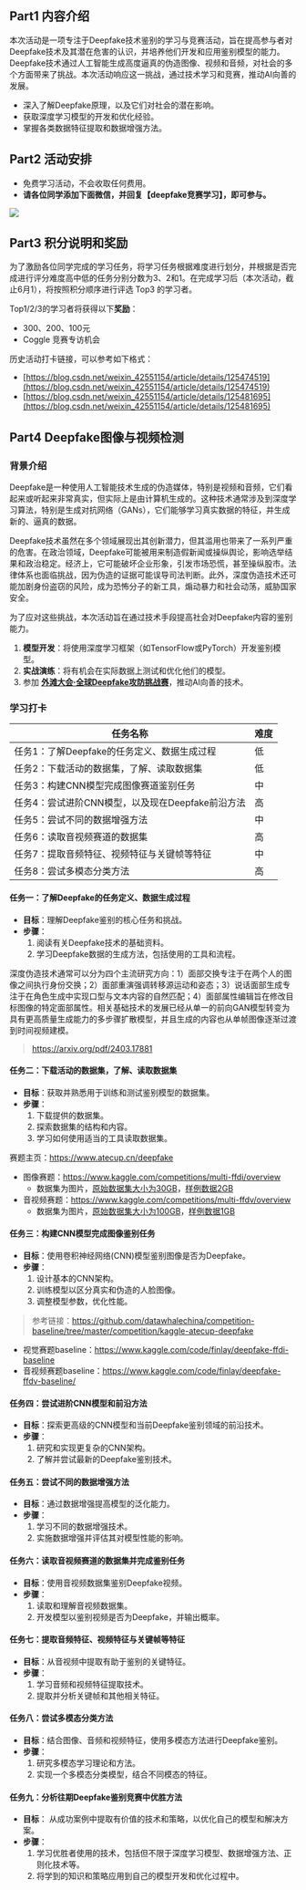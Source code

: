 <!-- Coggle 30 Days of ML（24年7月） -->
<!-- 30天入门数据竞赛 -->
<!-- 2024-01-18 -->
<!-- <a target="_blank" href="https://www.zhihu.com/people/ashui233/">阿水</a>, <a target="_blank" href="https://www.zhihu.com/people/wang-he-13-93">鱼遇雨欲语与余</a>-->
<!-- <a href="https://coggle.club/blog/30days-of-ml-202407">学习资料</a>##<a href="https://shimo.im/forms/sUvnh7XGiHHRV3MI/fill">打卡链接</a>-->


## Part1 内容介绍

本次活动是一项专注于Deepfake技术鉴别的学习与竞赛活动，旨在提高参与者对Deepfake技术及其潜在危害的认识，并培养他们开发和应用鉴别模型的能力。Deepfake技术通过人工智能生成高度逼真的伪造图像、视频和音频，对社会的多个方面带来了挑战。本次活动响应这一挑战，通过技术学习和竞赛，推动AI向善的发展。

* 深入了解Deepfake原理，以及它们对社会的潜在影响。
* 获取深度学习模型的开发和优化经验。
* 掌握各类数据特征提取和数据增强方法。


## Part2 活动安排


* 免费学习活动，不会收取任何费用。
* **请各位同学添加下面微信，并回复【deepfake竞赛学习】，即可参与。**

![](https://cdn.coggle.club/coggle101_qrcode.jpeg)


## Part3 积分说明和奖励

为了激励各位同学完成的学习任务，将学习任务根据难度进行划分，并根据是否完成进行评分难度高中低的任务分别分数为3、2和1。在完成学习后（本次活动，截止6月1），将按照积分顺序进行评选 Top3 的学习者。


Top1/2/3的学习者将获得以下**奖励**：
* 300、200、100元
* Coggle 竞赛专访机会


历史活动打卡链接，可以参考如下格式：
- [https://blog.csdn.net/weixin_42551154/article/details/125474519](https://blog.csdn.net/weixin_42551154/article/details/125474519)
- [https://blog.csdn.net/weixin_42551154/article/details/125481695](https://blog.csdn.net/weixin_42551154/article/details/125481695)


## Part4 Deepfake图像与视频检测

### 背景介绍

Deepfake是一种使用人工智能技术生成的伪造媒体，特别是视频和音频，它们看起来或听起来非常真实，但实际上是由计算机生成的。这种技术通常涉及到深度学习算法，特别是生成对抗网络（GANs），它们能够学习真实数据的特征，并生成新的、逼真的数据。


Deepfake技术虽然在多个领域展现出其创新潜力，但其滥用也带来了一系列严重的危害。在政治领域，Deepfake可能被用来制造假新闻或操纵舆论，影响选举结果和政治稳定。经济上，它可能破坏企业形象，引发市场恐慌，甚至操纵股市。法律体系也面临挑战，因为伪造的证据可能误导司法判断。此外，深度伪造技术还可能加剧身份盗窃的风险，成为恐怖分子的新工具，煽动暴力和社会动荡，威胁国家安全。

为了应对这些挑战，本次活动旨在通过技术手段提高社会对Deepfake内容的鉴别能力。
1. **模型开发**：将使用深度学习框架（如TensorFlow或PyTorch）开发鉴别模型。
2. **实战演练**：将有机会在实际数据上测试和优化他们的模型。
3. 参加 [**外滩大会·全球Deepfake攻防挑战赛**](https://www.atecup.cn/deepfake)，推动AI向善的技术。

### 学习打卡

| 任务名称                                   | 难度   |
|------------------------------------------|------|
| 任务1：了解Deepfake的任务定义、数据生成过程 | 低   |
| 任务2：下载活动的数据集，了解、读取数据集       | 低   |
| 任务3：构建CNN模型完成图像赛道鉴别任务          | 中   |
| 任务4：尝试进阶CNN模型，以及现在Deepfake前沿方法 | 高   |
| 任务5：尝试不同的数据增强方法                   | 中   |
| 任务6：读取音视频赛道的数据集 | 高   |
| 任务7：提取音频特征、视频特征与关键帧等特征       | 中   |
| 任务8：尝试多模态分类方法                       | 高   |

#### 任务一：了解Deepfake的任务定义、数据生成过程
- **目标**：理解Deepfake鉴别的核心任务和挑战。
- **步骤**：
  1. 阅读有关Deepfake技术的基础资料。
  2. 学习Deepfake数据的生成方法，包括使用的工具和流程。


深度伪造技术通常可以分为四个主流研究方向：1）面部交换专注于在两个人的图像之间执行身份交换；2）面部重演强调转移源运动和姿态；3）说话面部生成专注于在角色生成中实现口型与文本内容的自然匹配；4）面部属性编辑旨在修改目标图像的特定面部属性。相关基础技术的发展已经从单一的前向GAN模型转变为具有更高质量生成能力的多步骤扩散模型，并且生成的内容也从单帧图像逐渐过渡到时间视频建模。


> https://arxiv.org/pdf/2403.17881

#### 任务二：下载活动的数据集，了解、读取数据集
- **目标**：获取并熟悉用于训练和测试鉴别模型的数据集。
- **步骤**：
  1. 下载提供的数据集。
  2. 探索数据集的结构和内容。
  3. 学习如何使用适当的工具读取数据集。

赛题主页：https://www.atecup.cn/deepfake
- 图像赛题：https://www.kaggle.com/competitions/multi-ffdi/overview
    - 数据集为图片，[原始数据集大小为30GB](https://www.kaggle.com/competitions/multi-ffdi/data)，[样例数据2GB](https://mirror.coggle.club/ffdi_phase1_sample.zip)
- 音视频赛题：https://www.kaggle.com/competitions/multi-ffdv/overview
    - 数据集为图片，[原始数据集大小为100GB](https://www.kaggle.com/competitions/multi-ffdv/data)，[样例数据1GB](https://mirror.coggle.club/ffdv_phase1_sample.zip)

#### 任务三：构建CNN模型完成图像鉴别任务
- **目标**：使用卷积神经网络(CNN)模型鉴别图像是否为Deepfake。
- **步骤**：
  1. 设计基本的CNN架构。
  2. 训练模型以区分真实和伪造的人脸图像。
  3. 调整模型参数，优化性能。

> 参考链接：https://github.com/datawhalechina/competition-baseline/tree/master/competition/kaggle-atecup-deepfake

- 视觉赛题baseline：https://www.kaggle.com/code/finlay/deepfake-ffdi-baseline
- 音视频赛题baseline：https://www.kaggle.com/code/finlay/deepfake-ffdv-baseline/

#### 任务四：尝试进阶CNN模型和前沿方法
- **目标**：探索更高级的CNN模型和当前Deepfake鉴别领域的前沿技术。
- **步骤**：
  1. 研究和实现更复杂的CNN架构。
  2. 了解并尝试最新的Deepfake鉴别技术。

#### 任务五：尝试不同的数据增强方法
- **目标**：通过数据增强提高模型的泛化能力。
- **步骤**：
  1. 学习不同的数据增强技术。
  2. 实施数据增强并评估其对模型性能的影响。

#### 任务六：读取音视频赛道的数据集并完成鉴别任务
- **目标**：使用音视频数据集鉴别Deepfake视频。
- **步骤**：
  1. 读取和理解音视频数据集。
  2. 开发模型以鉴别视频是否为Deepfake，并输出概率。

#### 任务七：提取音频特征、视频特征与关键帧等特征
- **目标**：从音视频中提取有助于鉴别的关键特征。
- **步骤**：
  1. 学习音频和视频特征提取技术。
  2. 提取并分析关键帧和其他相关特征。

#### 任务八：尝试多模态分类方法
- **目标**：结合图像、音频和视频特征，使用多模态方法进行Deepfake鉴别。
- **步骤**：
  1. 研究多模态学习理论和方法。
  2. 实现一个多模态分类模型，结合不同模态的特征。

#### 任务九：分析往期Deepfake鉴别竞赛中优胜方法

- **目标**： 从成功案例中提取有价值的技术和策略，以优化自己的模型和解决方案。
- **步骤**：
  1. 学习优胜者使用的技术，包括但不限于深度学习模型、数据增强方法、正则化技术等。
  2. 将学到的知识和策略应用到自己的模型开发和优化过程中。